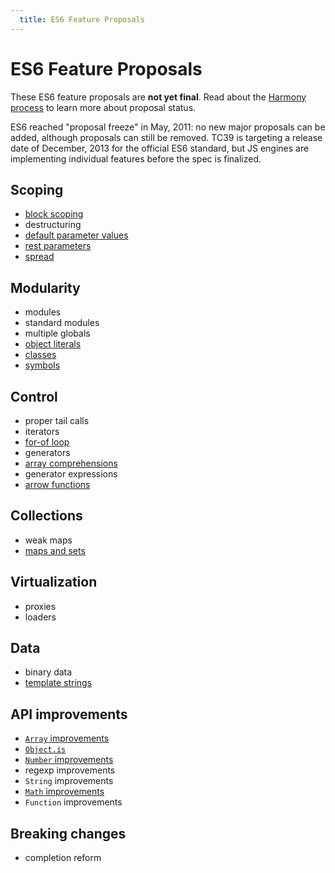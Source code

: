 ```yaml
---
  title: ES6 Feature Proposals
---
```


# ES6 Feature Proposals

These ES6 feature proposals are **not yet final**. Read about the [Harmony process](/about/harmony) to learn more about proposal status.

ES6 reached "proposal freeze" in May, 2011: no new major proposals can be added, although proposals can still be removed. TC39 is targeting a release date of December, 2013 for the official ES6 standard, but JS engines are implementing individual features before the spec is finalized.

## Scoping

  * [block scoping](block-scoping)
  * destructuring
  * [default parameter values](default-parameter-values)
  * [rest parameters](rest-parameters)
  * [spread](spread)

## Modularity

  * modules
  * standard modules
  * multiple globals
  * [object literals](object-literal-enhancements)
  * [classes](classes)
  * [symbols](symbols)

## Control

  * proper tail calls
  * iterators
  * [for-of loop](for-of)
  * generators
  * [array comprehensions](array-comprehensions)
  * generator expressions
  * [arrow functions](arrow-functions)

## Collections

  * weak maps
  * [maps and sets](map-set)

## Virtualization

  * proxies
  * loaders

## Data

  * binary data
  * [template strings](template-strings)

## API improvements

  * [`Array` improvements](array-improvements)
  * [`Object.is`](egal)
  * [`Number` improvements](number)
  * regexp improvements
  * `String` improvements
  * [`Math` improvements](math)
  * `Function` improvements

## Breaking changes

  * completion reform
